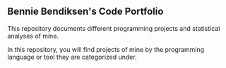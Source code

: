 ## Bennie Bendiksen's Code Portfolio

This repository documents different programming projects and statistical analyses of mine. 

In this repository, you will find projects of mine by the programming language or tool they are categorized under.

